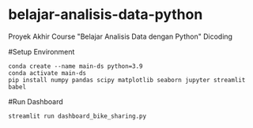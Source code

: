 # belajar-analisis-data-python
Proyek Akhir Course "Belajar Analisis Data dengan Python" Dicoding

#Setup Environment

```
conda create --name main-ds python=3.9
conda activate main-ds
pip install numpy pandas scipy matplotlib seaborn jupyter streamlit babel

```

#Run Dashboard

```
streamlit run dashboard_bike_sharing.py

```
